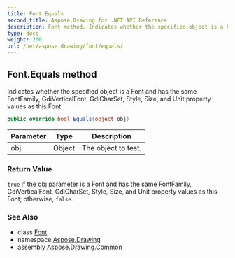 ```yaml
---
title: Font.Equals
second_title: Aspose.Drawing for .NET API Reference
description: Font method. Indicates whether the specified object is a Font and has the same FontFamily GdiVerticalFont GdiCharSet Style Size and Unit property values as this Font
type: docs
weight: 200
url: /net/aspose.drawing/font/equals/
---
```

## Font.Equals method

Indicates whether the specified object is a Font and has the same FontFamily, GdiVerticalFont, GdiCharSet, Style, Size, and Unit property values as this Font.

```csharp
public override bool Equals(object obj)
```

| Parameter | Type | Description |
| --- | --- | --- |
| obj | Object | The object to test. |

### Return Value

`true` if the obj parameter is a Font and has the same FontFamily, GdiVerticalFont, GdiCharSet, Style, Size, and Unit property values as this Font; otherwise, `false`.

### See Also

* class [Font](../)
* namespace [Aspose.Drawing](../../font/)
* assembly [Aspose.Drawing.Common](../../../)


